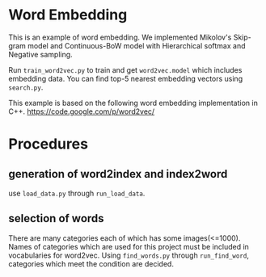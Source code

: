 # Word Embedding

This is an example of word embedding.
We implemented Mikolov's Skip-gram model and Continuous-BoW model with Hierarchical softmax and Negative sampling.

Run `train_word2vec.py` to train and get `word2vec.model` which includes embedding data.
You can find top-5 nearest embedding vectors using `search.py`.

This example is based on the following word embedding implementation in C++.
https://code.google.com/p/word2vec/

# Procedures

## generation of word2index and index2word

use `load_data.py` through `run_load_data`.

## selection of words

There are many categories each of which has some images(<=1000).
Names of categories which are used for this project must be included in vocabularies for word2vec.
Using `find_words.py` through `run_find_word`, categories which meet the condition are decided. 
